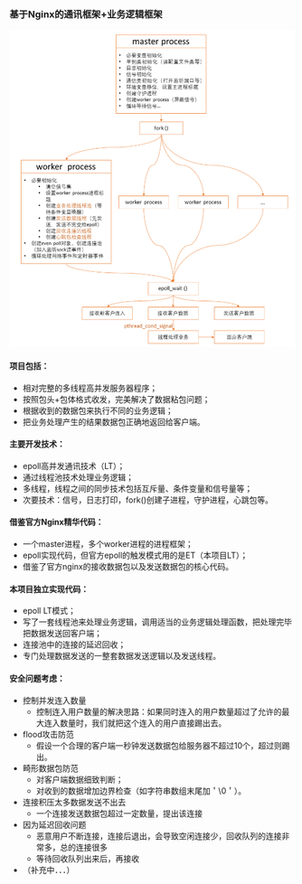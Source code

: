 ### 基于Nginx的通讯框架+业务逻辑框架

<img src="README.assets/流程-1622388252963.png" alt="流程" style="zoom:67%;" />

#### 项目包括：

+ 相对完整的多线程高并发服务器程序；
+ 按照包头+包体格式收发，完美解决了数据粘包问题；
+ 根据收到的数据包来执行不同的业务逻辑；
+ 把业务处理产生的结果数据包正确地返回给客户端。

#### 主要开发技术：

+ epoll高并发通讯技术（LT）；
+ 通过线程池技术处理业务逻辑；
+ 多线程，线程之间的同步技术包括互斥量、条件变量和信号量等；
+ 次要技术：信号，日志打印，fork()创建子进程，守护进程，心跳包等。

#### 借鉴官方Nginx精华代码：

+ 一个master进程，多个worker进程的进程框架；
+ epoll实现代码，但官方epoll的触发模式用的是ET（本项目LT）；
+ 借鉴了官方nginx的接收数据包以及发送数据包的核心代码。

#### 本项目独立实现代码：

+ epoll LT模式；
+ 写了一套线程池来处理业务逻辑，调用适当的业务逻辑处理函数，把处理完毕把数据发送回客户端；
+ 连接池中的连接的延迟回收；
+ 专门处理数据发送的一整套数据发送逻辑以及发送线程。

#### 安全问题考虑：

- 控制并发连入数量
  - 控制连入用户数量的解决思路：如果同时连入的用户数量超过了允许的最大连入数量时，我们就把这个连入的用户直接踢出去。
- flood攻击防范
  - 假设一个合理的客户端一秒钟发送数据包给服务器不超过10个，超过则踢出。
- 畸形数据包防范 
  - 对客户端数据细致判断；
  - 对收到的数据增加边界检查（如字符串数组末尾加＇\0＇）。
- 连接积压太多数据发送不出去
  - 一个连接发送数据包超过一定数量，提出该连接
- 因为延迟回收问题
  - 恶意用户不断连接，连接后退出，会导致空闲连接少，回收队列的连接非常多，总的连接很多
  - 等待回收队列出来后，再接收
- （补充中．．．）

